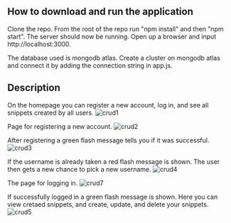 ## How to download and run the application
Clone the repo. From the root of the repo run "npm install" and then "npm start". The server should now be running. Open up a browser and input http://localhost:3000.

The database used is mongodb atlas. Create a cluster on mongodb atlas and connect it by adding the connection string in app.js.

## Description

On the homepage you can register a new account, log in, and see all snippets created by all users.
![crud1](https://user-images.githubusercontent.com/112863208/201315343-0d94fe65-6a94-4574-be47-919596c65fd0.png)

Page for registering a new account.
![crud2](https://user-images.githubusercontent.com/112863208/201315379-4d8c68bc-39ac-4a30-a10a-a763530e03a0.png)

After registering a green flash message tells you if it was successful.
![crud3](https://user-images.githubusercontent.com/112863208/201315418-130c8dd4-428b-43aa-8ff5-6706cc9ac423.png)

If the username is already taken a red flash message is shown. The user then gets a new chance to pick a new username.
![crud4](https://user-images.githubusercontent.com/112863208/201315452-8835570a-bfc4-4c2d-aac5-f83021ceb624.png)

The page for logging in.
![crud7](https://user-images.githubusercontent.com/112863208/201315550-3d27df67-d426-458c-963b-48cb17a9bc34.png)

If successfully logged in a green flash message is shown. Here you can view cretaed snippets, and create, update, and delete your snippets.
![crud5](https://user-images.githubusercontent.com/112863208/201315596-a2c146f1-3f8b-4bae-a20c-41ededfdc834.png)





